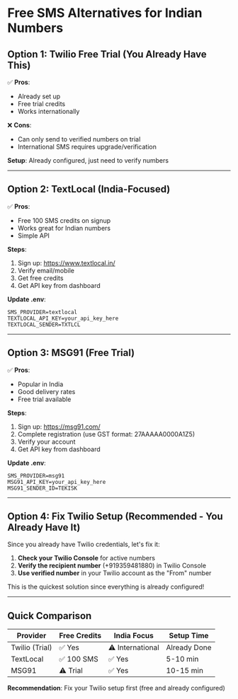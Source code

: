 # Free SMS Alternatives for Indian Numbers

## Option 1: Twilio Free Trial (You Already Have This)
✅ **Pros**: 
- Already set up
- Free trial credits
- Works internationally

❌ **Cons**: 
- Can only send to verified numbers on trial
- International SMS requires upgrade/verification

**Setup**: Already configured, just need to verify numbers

---

## Option 2: TextLocal (India-Focused)
✅ **Pros**:
- Free 100 SMS credits on signup
- Works great for Indian numbers
- Simple API

**Steps**:
1. Sign up: https://www.textlocal.in/
2. Verify email/mobile
3. Get free credits
4. Get API key from dashboard

**Update .env**:
```env
SMS_PROVIDER=textlocal
TEXTLOCAL_API_KEY=your_api_key_here
TEXTLOCAL_SENDER=TXTLCL
```

---

## Option 3: MSG91 (Free Trial)
✅ **Pros**:
- Popular in India
- Good delivery rates
- Free trial available

**Steps**:
1. Sign up: https://msg91.com/
2. Complete registration (use GST format: 27AAAAA0000A1Z5)
3. Verify your account
4. Get API key from dashboard

**Update .env**:
```env
SMS_PROVIDER=msg91
MSG91_API_KEY=your_api_key_here
MSG91_SENDER_ID=TEKISK
```

---

## Option 4: Fix Twilio Setup (Recommended - You Already Have It)

Since you already have Twilio credentials, let's fix it:

1. **Check your Twilio Console** for active numbers
2. **Verify the recipient number** (+919359481880) in Twilio Console
3. **Use verified number** in your Twilio account as the "From" number

This is the quickest solution since everything is already configured!

---

## Quick Comparison

| Provider | Free Credits | India Focus | Setup Time |
|----------|-------------|-------------|------------|
| Twilio (Trial) | ✅ Yes | ⚠️ International | Already Done |
| TextLocal | ✅ 100 SMS | ✅ Yes | 5-10 min |
| MSG91 | ⚠️ Trial | ✅ Yes | 10-15 min |

**Recommendation**: Fix your Twilio setup first (free and already configured)



